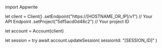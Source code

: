 import Appwrite

let client = Client()
    .setEndpoint("https://[HOSTNAME_OR_IP]/v1") // Your API Endpoint
    .setProject("5df5acd0d48c2") // Your project ID

let account = Account(client)

let session = try await account.updateSession(
    sessionId: "[SESSION_ID]"
)


